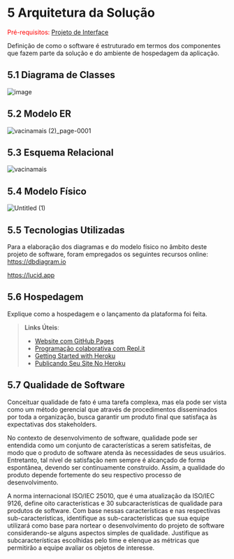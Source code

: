 # 5 Arquitetura da Solução

<span style="color:red">Pré-requisitos: <a href="3-Projeto de Interface.md"> Projeto de Interface</a></span>

Definição de como o software é estruturado em termos dos componentes que fazem parte da solução e do ambiente de hospedagem da aplicação.

## 5.1 Diagrama de Classes

![image](https://github.com/ICEI-PUC-Minas-PMV-ADS/pmv-ads-2024-1-e3-proj-mov-t2-G4-VacinaPlus/assets/129537841/ffdca6bd-0626-42e2-b7dc-6f673ff629cb)


## 5.2 Modelo ER

![vacinamais (2)_page-0001](https://github.com/ICEI-PUC-Minas-PMV-ADS/pmv-ads-2024-1-e3-proj-mov-t2-G4-VacinaPlus/assets/126032592/c81b9dc2-4165-4e80-9718-d23f92a5e180)


## 5.3 Esquema Relacional

![vacinamais](https://github.com/ICEI-PUC-Minas-PMV-ADS/pmv-ads-2024-1-e3-proj-mov-t2-G4-VacinaPlus/assets/126032592/6f085a84-94a5-4907-a204-68b5de49b764)


## 5.4 Modelo Físico

![Untitled (1)](https://github.com/ICEI-PUC-Minas-PMV-ADS/pmv-ads-2024-1-e3-proj-mov-t2-G4-VacinaPlus/assets/126032592/0c0d120f-7d7a-4e58-a314-1e34950308ce)


## 5.5 Tecnologias Utilizadas

Para a elaboração dos diagramas e do modelo físico no âmbito deste projeto de software, foram empregados os seguintes recursos online: 
https://dbdiagram.io 

https://lucid.app

## 5.6 Hospedagem

Explique como a hospedagem e o lançamento da plataforma foi feita.

> **Links Úteis**:
>
> - [Website com GitHub Pages](https://pages.github.com/)
> - [Programação colaborativa com Repl.it](https://repl.it/)
> - [Getting Started with Heroku](https://devcenter.heroku.com/start)
> - [Publicando Seu Site No Heroku](http://pythonclub.com.br/publicando-seu-hello-world-no-heroku.html)

## 5.7 Qualidade de Software

Conceituar qualidade de fato é uma tarefa complexa, mas ela pode ser vista como um método gerencial que através de procedimentos disseminados por toda a organização, busca garantir um produto final que satisfaça às expectativas dos stakeholders.

No contexto de desenvolvimento de software, qualidade pode ser entendida como um conjunto de características a serem satisfeitas, de modo que o produto de software atenda às necessidades de seus usuários. Entretanto, tal nível de satisfação nem sempre é alcançado de forma espontânea, devendo ser continuamente construído. Assim, a qualidade do produto depende fortemente do seu respectivo processo de desenvolvimento.

A norma internacional ISO/IEC 25010, que é uma atualização da ISO/IEC 9126, define oito características e 30 subcaracterísticas de qualidade para produtos de software.
Com base nessas características e nas respectivas sub-características, identifique as sub-características que sua equipe utilizará como base para nortear o desenvolvimento do projeto de software considerando-se alguns aspectos simples de qualidade. Justifique as subcaracterísticas escolhidas pelo time e elenque as métricas que permitirão a equipe avaliar os objetos de interesse.
